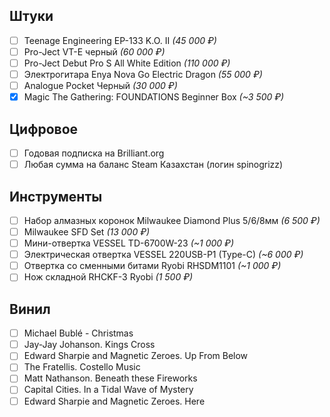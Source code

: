 

## Штуки

- [ ] Teenage Engineering EP-133 K.O. II _(45 000 ₽)_
- [ ] Pro-Ject VT-E черный _(60 000 ₽)_
- [ ] Pro-Ject Debut Pro S All White Edition _(110 000 ₽)_
- [ ] Электрогитара Enya Nova Go Electric Dragon _(55 000 ₽)_
- [ ] Analogue Pocket Черный _(30 000 ₽)_
- [x] Magic The Gathering: FOUNDATIONS Beginner Box _(~3 500 ₽)_

## Цифровое

- [ ] Годовая подписка на Brilliant.org
- [ ] Любая сумма на баланс Steam Казахстан (логин spinogrizz)

## Инструменты

- [ ] Набор алмазных коронок Milwaukee Diamond Plus 5/6/8мм _(6 500 ₽)_
- [ ] Milwaukee SFD Set _(13 000 ₽)_
- [ ] Мини-отвертка VESSEL TD-6700W-23 _(~1 000 ₽)_
- [ ] Электрическая отвертка VESSEL 220USB-P1 (Type-C) _(~6 000 ₽)_
- [ ] Отвертка со сменными битами Ryobi RHSDM1101 _(~1 000 ₽)_
- [ ] Нож складной RHCKF-3 Ryobi _(1 500 ₽)_

## Винил

- [ ] Michael Bublé - Christmas
- [ ] Jay-Jay Johanson. Kings Cross
- [ ] Edward Sharpie and Magnetic Zeroes. Up From Below
- [ ] The Fratellis. Costello Music
- [ ] Matt Nathanson. Beneath these Fireworks
- [ ] Capital Cities. In a Tidal Wave of Mystery 
- [ ] Edward Sharpie and Magnetic Zeroes. Here

